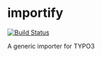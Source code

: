 # importify

[![Build Status](https://travis-ci.org/pixelant/importify.svg?branch=master)](https://travis-ci.org/pixelant/importify)

A generic importer for TYPO3
